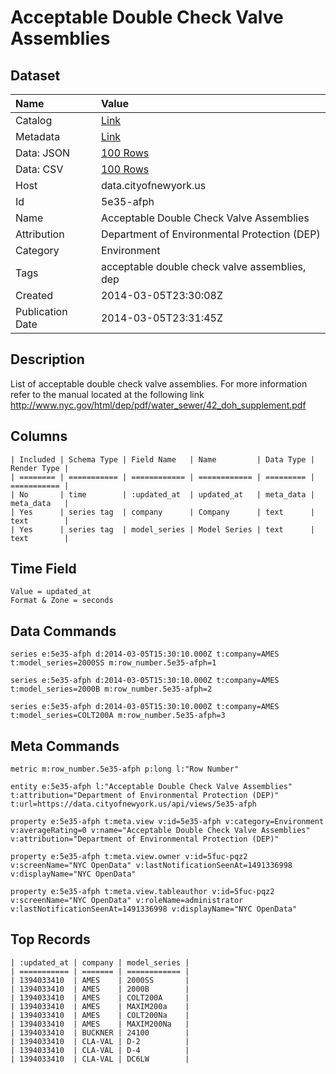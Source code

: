 # Acceptable Double Check Valve Assemblies

## Dataset

| Name | Value |
| :--- | :---- |
| Catalog | [Link](https://catalog.data.gov/dataset/acceptable-double-check-valve-assemblies-0d157) |
| Metadata | [Link](https://data.cityofnewyork.us/api/views/5e35-afph) |
| Data: JSON | [100 Rows](https://data.cityofnewyork.us/api/views/5e35-afph/rows.json?max_rows=100) |
| Data: CSV | [100 Rows](https://data.cityofnewyork.us/api/views/5e35-afph/rows.csv?max_rows=100) |
| Host | data.cityofnewyork.us |
| Id | 5e35-afph |
| Name | Acceptable Double Check Valve Assemblies |
| Attribution | Department of Environmental Protection (DEP) |
| Category | Environment |
| Tags | acceptable double check valve assemblies, dep |
| Created | 2014-03-05T23:30:08Z |
| Publication Date | 2014-03-05T23:31:45Z |

## Description

List of acceptable double check valve assemblies. For more information refer to the manual located at the following link http://www.nyc.gov/html/dep/pdf/water_sewer/42_doh_supplement.pdf

## Columns

```ls
| Included | Schema Type | Field Name   | Name         | Data Type | Render Type |
| ======== | =========== | ============ | ============ | ========= | =========== |
| No       | time        | :updated_at  | updated_at   | meta_data | meta_data   |
| Yes      | series tag  | company      | Company      | text      | text        |
| Yes      | series tag  | model_series | Model Series | text      | text        |
```

## Time Field

```ls
Value = updated_at
Format & Zone = seconds
```

## Data Commands

```ls
series e:5e35-afph d:2014-03-05T15:30:10.000Z t:company=AMES t:model_series=2000SS m:row_number.5e35-afph=1

series e:5e35-afph d:2014-03-05T15:30:10.000Z t:company=AMES t:model_series=2000B m:row_number.5e35-afph=2

series e:5e35-afph d:2014-03-05T15:30:10.000Z t:company=AMES t:model_series=COLT200A m:row_number.5e35-afph=3
```

## Meta Commands

```ls
metric m:row_number.5e35-afph p:long l:"Row Number"

entity e:5e35-afph l:"Acceptable Double Check Valve Assemblies" t:attribution="Department of Environmental Protection (DEP)" t:url=https://data.cityofnewyork.us/api/views/5e35-afph

property e:5e35-afph t:meta.view v:id=5e35-afph v:category=Environment v:averageRating=0 v:name="Acceptable Double Check Valve Assemblies" v:attribution="Department of Environmental Protection (DEP)"

property e:5e35-afph t:meta.view.owner v:id=5fuc-pqz2 v:screenName="NYC OpenData" v:lastNotificationSeenAt=1491336998 v:displayName="NYC OpenData"

property e:5e35-afph t:meta.view.tableauthor v:id=5fuc-pqz2 v:screenName="NYC OpenData" v:roleName=administrator v:lastNotificationSeenAt=1491336998 v:displayName="NYC OpenData"
```

## Top Records

```ls
| :updated_at | company | model_series | 
| =========== | ======= | ============ | 
| 1394033410  | AMES    | 2000SS       | 
| 1394033410  | AMES    | 2000B        | 
| 1394033410  | AMES    | COLT200A     | 
| 1394033410  | AMES    | MAXIM200a    | 
| 1394033410  | AMES    | COLT200Na    | 
| 1394033410  | AMES    | MAXIM200Na   | 
| 1394033410  | BUCKNER | 24100        | 
| 1394033410  | CLA-VAL | D-2          | 
| 1394033410  | CLA-VAL | D-4          | 
| 1394033410  | CLA-VAL | DC6LW        | 
```